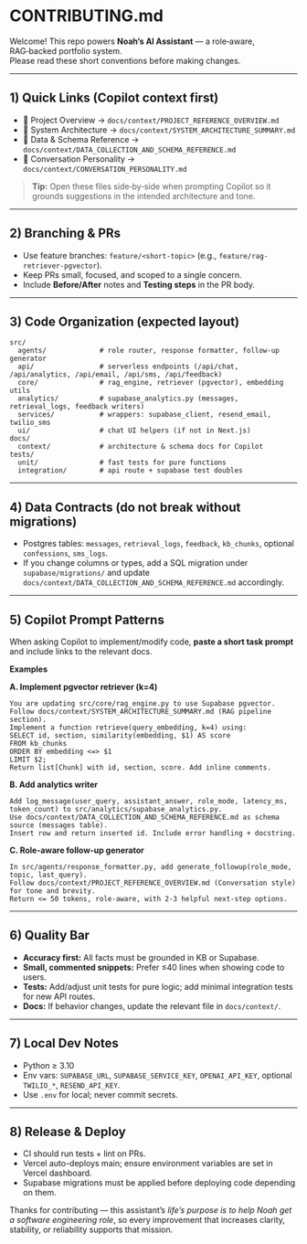 # CONTRIBUTING.md

Welcome! This repo powers **Noah’s AI Assistant** — a role‑aware, RAG‑backed portfolio system.  
Please read these short conventions before making changes.

---

## 1) Quick Links (Copilot context first)
- 📘 Project Overview → `docs/context/PROJECT_REFERENCE_OVERVIEW.md`
- 🧩 System Architecture → `docs/context/SYSTEM_ARCHITECTURE_SUMMARY.md`
- 🧮 Data & Schema Reference → `docs/context/DATA_COLLECTION_AND_SCHEMA_REFERENCE.md`
- 💬 Conversation Personality → `docs/context/CONVERSATION_PERSONALITY.md`

> **Tip:** Open these files side‑by‑side when prompting Copilot so it grounds suggestions in the intended architecture and tone.

---

## 2) Branching & PRs
- Use feature branches: `feature/<short-topic>` (e.g., `feature/rag-retriever-pgvector`).
- Keep PRs small, focused, and scoped to a single concern.
- Include **Before/After** notes and **Testing steps** in the PR body.

---

## 3) Code Organization (expected layout)
```
src/
  agents/             # role router, response formatter, follow-up generator
  api/                # serverless endpoints (/api/chat, /api/analytics, /api/email, /api/sms, /api/feedback)
  core/               # rag_engine, retriever (pgvector), embedding utils
  analytics/          # supabase_analytics.py (messages, retrieval_logs, feedback writers)
  services/           # wrappers: supabase_client, resend_email, twilio_sms
  ui/                 # chat UI helpers (if not in Next.js)
docs/
  context/            # architecture & schema docs for Copilot
tests/
  unit/               # fast tests for pure functions
  integration/        # api route + supabase test doubles
```

---

## 4) Data Contracts (do not break without migrations)
- Postgres tables: `messages`, `retrieval_logs`, `feedback`, `kb_chunks`, optional `confessions`, `sms_logs`.
- If you change columns or types, add a SQL migration under `supabase/migrations/` and update
  `docs/context/DATA_COLLECTION_AND_SCHEMA_REFERENCE.md` accordingly.

---

## 5) Copilot Prompt Patterns
When asking Copilot to implement/modify code, **paste a short task prompt** and include links to the relevant docs.

**Examples**

**A. Implement pgvector retriever (k=4)**
```
You are updating src/core/rag_engine.py to use Supabase pgvector.
Follow docs/context/SYSTEM_ARCHITECTURE_SUMMARY.md (RAG pipeline section).
Implement a function retrieve(query_embedding, k=4) using:
SELECT id, section, similarity(embedding, $1) AS score
FROM kb_chunks
ORDER BY embedding <=> $1
LIMIT $2;
Return list[Chunk] with id, section, score. Add inline comments.
```

**B. Add analytics writer**
```
Add log_message(user_query, assistant_answer, role_mode, latency_ms, token_count) to src/analytics/supabase_analytics.py.
Use docs/context/DATA_COLLECTION_AND_SCHEMA_REFERENCE.md as schema source (messages table).
Insert row and return inserted id. Include error handling + docstring.
```

**C. Role-aware follow‑up generator**
```
In src/agents/response_formatter.py, add generate_followup(role_mode, topic, last_query).
Follow docs/context/PROJECT_REFERENCE_OVERVIEW.md (Conversation style) for tone and brevity.
Return <= 50 tokens, role-aware, with 2-3 helpful next-step options.
```

---

## 6) Quality Bar
- **Accuracy first:** All facts must be grounded in KB or Supabase.
- **Small, commented snippets:** Prefer ≤40 lines when showing code to users.
- **Tests:** Add/adjust unit tests for pure logic; add minimal integration tests for new API routes.
- **Docs:** If behavior changes, update the relevant file in `docs/context/`.

---

## 7) Local Dev Notes
- Python ≥ 3.10
- Env vars: `SUPABASE_URL`, `SUPABASE_SERVICE_KEY`, `OPENAI_API_KEY`, optional `TWILIO_*`, `RESEND_API_KEY`.
- Use `.env` for local; never commit secrets.

---

## 8) Release & Deploy
- CI should run tests + lint on PRs.
- Vercel auto-deploys main; ensure environment variables are set in Vercel dashboard.
- Supabase migrations must be applied before deploying code depending on them.

Thanks for contributing — this assistant’s *life’s purpose is to help Noah get a software engineering role*, so every improvement that increases clarity, stability, or reliability supports that mission.
